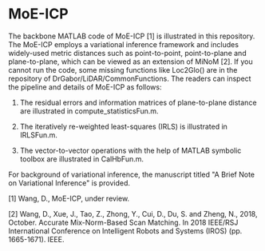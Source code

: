 # MoE-ICP

The backbone MATLAB code of MoE-ICP [1] is illustrated in this repository. The MoE-ICP employs a variational inference framework and includes widely-used metric distances such as point-to-point, point-to-plane and plane-to-plane, which can be viewed as an extension of MiNoM [2]. If you cannot run the code, some missing functions like Loc2Glo() are in the repository of DrGabor/LiDAR/CommonFunctions. The readers can inspect the pipeline and details of MoE-ICP as follows:

1. The residual errors and information matrices of plane-to-plane distance are illustrated in compute_statisticsFun.m.

2. The iteratively re-weighted least-squares (IRLS) is illustrated in IRLSFun.m.

3. The vector-to-vector operations with the help of MATLAB symbolic toolbox are illustrated in CalHbFun.m. 

For background of variational inference, the manuscript titled "A Brief Note on Variational Inference" is provided. 

[1] Wang, D., MoE-ICP, under review. 

[2] Wang, D., Xue, J., Tao, Z., Zhong, Y., Cui, D., Du, S. and Zheng, N., 2018, October. Accurate Mix-Norm-Based Scan Matching. In 2018 IEEE/RSJ International Conference on Intelligent Robots and Systems (IROS) (pp. 1665-1671). IEEE.
